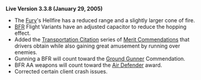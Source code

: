 **Live Version 3.3.8 (January 29, 2005)**

- The [Fury](../vehicles/Fury.md)'s Hellfire has a reduced range and a slightly
  larger cone of fire.
- [BFR](../vehicles/BattleFrame_Robotics.md) Flight Variants have an adjusted
  capacitor to reduce the hopping effect.
- Added the [Transportation Citation](../merits/Transportation_Citation.md)
  series of [Merit Commendations](../merits/Merit_Commendations.md) that drivers
  obtain while also gaining great amusement by running over enemies.
- Gunning a BFR will count toward the
  [Ground Gunner](../merits/Ground_Gunner.md) Commendation.
- BFR AA weapons will count toward the [Air Defender](../merits/Air_Defender.md)
  award.
- Corrected certain client crash issues.

<!--[category:Patches](category:Patches.md)-->
